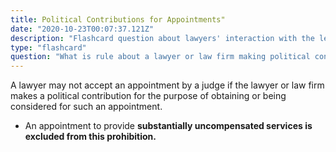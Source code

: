 ```yaml
---
title: Political Contributions for Appointments"
date: "2020-10-23T00:07:37.121Z"
description: "Flashcard question about lawyers' interaction with the legal system."
type: "flashcard"
question: "What is rule about a lawyer or law firm making political contributions for the purpose of gaining government engagements or judge appointments?"
---
```


A lawyer may not accept an appointment by a judge if the lawyer or law firm makes a political contribution for the purpose of obtaining or being considered for such an appointment.
- An appointment to provide <b>substantially uncompensated services<b> is excluded from this prohibition.
